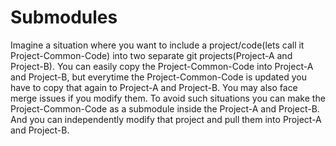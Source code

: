 # Submodules

Imagine a situation where you want to include a project/code(lets call it Project-Common-Code) into two separate git projects(Project-A and Project-B).  You can easily copy the Project-Common-Code into Project-A and Project-B, but everytime the Project-Common-Code is updated you have to copy that again to Project-A and Project-B. You may also face merge issues if you modify them. To avoid such situations you can make the Project-Common-Code as a submodule inside the Project-A and Project-B. And you can independently modify that project and pull them into Project-A and Project-B.
